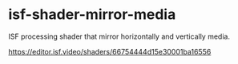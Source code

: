 # isf-shader-mirror-media
ISF processing shader that mirror horizontally and vertically media.

https://editor.isf.video/shaders/66754444d15e30001ba16556
